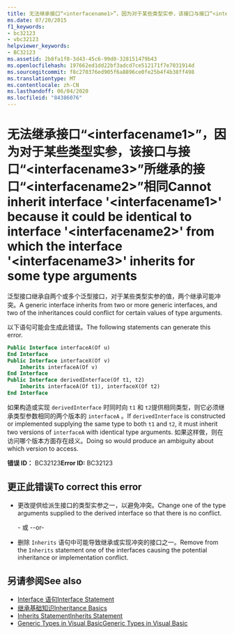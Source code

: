 ```yaml
---
title: 无法继承接口“<interfacename1>”，因为对于某些类型实参，该接口与接口“<interfacename3>”所继承的接口“<interfacename2>”相同
ms.date: 07/20/2015
f1_keywords:
- bc32123
- vbc32123
helpviewer_keywords:
- BC32123
ms.assetid: 2b8fa1f0-3d43-45c6-99d0-328151479b43
ms.openlocfilehash: 197662ed1dd22bf3adcd7ce512171f7e7031914d
ms.sourcegitcommit: f8c270376ed905f6a8896ce0fe25b4f4b38ff498
ms.translationtype: MT
ms.contentlocale: zh-CN
ms.lasthandoff: 06/04/2020
ms.locfileid: "84386076"
---
```

# <a name="cannot-inherit-interface-interfacename1-because-it-could-be-identical-to-interface-interfacename2-from-which-the-interface-interfacename3-inherits-for-some-type-arguments"></a><span data-ttu-id="727c1-102">无法继承接口“\<interfacename1>”，因为对于某些类型实参，该接口与接口“\<interfacename3>”所继承的接口“\<interfacename2>”相同</span><span class="sxs-lookup"><span data-stu-id="727c1-102">Cannot inherit interface '\<interfacename1>' because it could be identical to interface '\<interfacename2>' from which the interface '\<interfacename3>' inherits for some type arguments</span></span>
<span data-ttu-id="727c1-103">泛型接口继承自两个或多个泛型接口，对于某些类型实参的值，两个继承可能冲突。</span><span class="sxs-lookup"><span data-stu-id="727c1-103">A generic interface inherits from two or more generic interfaces, and two of the inheritances could conflict for certain values of type arguments.</span></span>  
  
 <span data-ttu-id="727c1-104">以下语句可能会生成此错误。</span><span class="sxs-lookup"><span data-stu-id="727c1-104">The following statements can generate this error.</span></span>  
  
```vb  
Public Interface interfaceA(Of u)  
End Interface  
Public Interface interfaceX(Of v)  
    Inherits interfaceA(Of v)  
End Interface  
Public Interface derivedInterface(Of t1, t2)  
    Inherits interfaceA(Of t1), interfaceX(Of t2)  
End Interface  
```  
  
 <span data-ttu-id="727c1-105">如果构造或实现 `derivedInterface` 时同时向 `t1` 和 `t2`提供相同类型，则它必须继承类型参数相同的两个版本的 `interfaceA` 。</span><span class="sxs-lookup"><span data-stu-id="727c1-105">If `derivedInterface` is constructed or implemented supplying the same type to both `t1` and `t2`, it must inherit two versions of `interfaceA` with identical type arguments.</span></span> <span data-ttu-id="727c1-106">如果这样做，则在访问哪个版本方面存在歧义。</span><span class="sxs-lookup"><span data-stu-id="727c1-106">Doing so would produce an ambiguity about which version to access.</span></span>  
  
 <span data-ttu-id="727c1-107">**错误 ID：** BC32123</span><span class="sxs-lookup"><span data-stu-id="727c1-107">**Error ID:** BC32123</span></span>  
  
## <a name="to-correct-this-error"></a><span data-ttu-id="727c1-108">更正此错误</span><span class="sxs-lookup"><span data-stu-id="727c1-108">To correct this error</span></span>  
  
- <span data-ttu-id="727c1-109">更改提供给派生接口的类型实参之一，以避免冲突。</span><span class="sxs-lookup"><span data-stu-id="727c1-109">Change one of the type arguments supplied to the derived interface so that there is no conflict.</span></span>  
  
     <span data-ttu-id="727c1-110">\- 或 -</span><span class="sxs-lookup"><span data-stu-id="727c1-110">-or-</span></span>  
  
- <span data-ttu-id="727c1-111">删除 `Inherits` 语句中可能导致继承或实现冲突的接口之一。</span><span class="sxs-lookup"><span data-stu-id="727c1-111">Remove from the `Inherits` statement one of the interfaces causing the potential inheritance or implementation conflict.</span></span>  
  
## <a name="see-also"></a><span data-ttu-id="727c1-112">另请参阅</span><span class="sxs-lookup"><span data-stu-id="727c1-112">See also</span></span>

- [<span data-ttu-id="727c1-113">Interface 语句</span><span class="sxs-lookup"><span data-stu-id="727c1-113">Interface Statement</span></span>](../language-reference/statements/interface-statement.md)
- [<span data-ttu-id="727c1-114">继承基础知识</span><span class="sxs-lookup"><span data-stu-id="727c1-114">Inheritance Basics</span></span>](../programming-guide/language-features/objects-and-classes/inheritance-basics.md)
- [<span data-ttu-id="727c1-115">Inherits Statement</span><span class="sxs-lookup"><span data-stu-id="727c1-115">Inherits Statement</span></span>](../language-reference/statements/inherits-statement.md)
- [<span data-ttu-id="727c1-116">Generic Types in Visual Basic</span><span class="sxs-lookup"><span data-stu-id="727c1-116">Generic Types in Visual Basic</span></span>](../programming-guide/language-features/data-types/generic-types.md)

